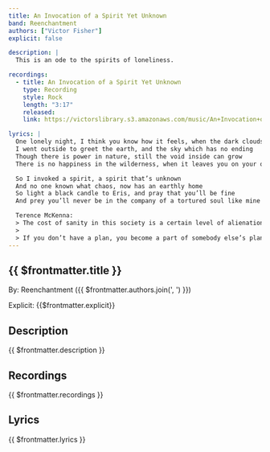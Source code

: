 ```yaml
---
title: An Invocation of a Spirit Yet Unknown
band: Reenchantment
authors: ["Victor Fisher"]
explicit: false

description: |
  This is an ode to the spirits of loneliness.

recordings:
  - title: An Invocation of a Spirit Yet Unknown
    type: Recording
    style: Rock
    length: "3:17"
    released: 
    link: https://victorslibrary.s3.amazonaws.com/music/An+Invocation+of+a+Spirit+Yet+Unknown/An+Invocation+of+a+Spirit+Yet+Unknown+(Heavy+Version).mp3

lyrics: |
  One lonely night, I think you know how it feels, when the dark clouds start descending
  I went outside to greet the earth, and the sky which has no ending
  Though there is power in nature, still the void inside can grow
  There is no happiness in the wilderness, when it leaves you on your own

  So I invoked a spirit, a spirit that’s unknown
  And no one known what chaos, now has an earthly home
  So light a black candle to Eris, and pray that you’ll be fine
  And prey you’ll never be in the company of a tortured soul like mine

  Terence McKenna:
  > The cost of sanity in this society is a certain level of alienation
  >
  > If you don’t have a plan, you become a part of somebody else’s plan
---
```


## {{ $frontmatter.title }}

By: <g-link to="/band/reenchantment">Reenchantment</g-link> ({{ $frontmatter.authors.join(', ') }})

Explicit: {{$frontmatter.explicit}}

## Description

<vue-markdown>{{ $frontmatter.description }}</vue-markdown>

## Recordings

{{ $frontmatter.recordings }}

## Lyrics

<vue-markdown>{{ $frontmatter.lyrics }}</vue-markdown>
